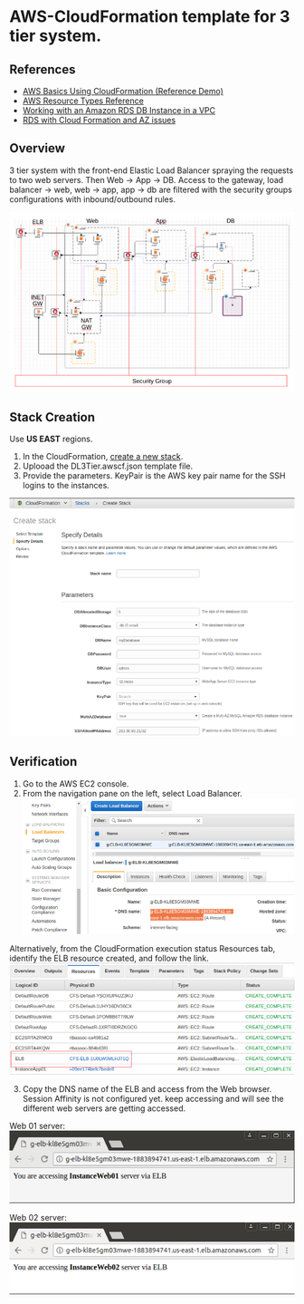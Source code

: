 # AWS-CloudFormation template for 3 tier system.

References
---------------------

* [AWS Basics Using CloudFormation (Reference Demo)](https://github.com/vancluever/aws-basics-using-cloudformation)
* [AWS Resource Types Reference](http://docs.aws.amazon.com/AWSCloudFormation/latest/UserGuide/aws-template-resource-type-ref.html)
* [Working with an Amazon RDS DB Instance in a VPC](http://docs.aws.amazon.com/AmazonRDS/latest/UserGuide/USER_VPC.WorkingWithRDSInstanceinaVPC.html)
* [RDS with Cloud Formation and AZ issues](https://stackoverflow.com/questions/33722394/rds-with-cloud-formation-and-az-issues)

Overview
---------------------
3 tier system with the front-end Elastic Load Balancer spraying the requests to two web servers. Then Web -> App -> DB. Access to the gateway, load balancer -> web, web -> app, app -> db are filtered with the security groups configurations with inbound/outbound rules.

![alt text](https://github.com/oonisim/AWS-CloudFormation/blob/master/snapshots/DL.png)

Stack Creation
---------------------
Use **US EAST** regions.

1. In the CloudFormation, [create a new stack](https://us-east-2.console.aws.amazon.com/cloudformation/home?region=us-east-2#/stacks/new).
2. Uplooad the DL3Tier.awscf.json template file.
3. Provide the parameters. KeyPair is the AWS key pair name for the SSH logins to the instances.

![alt text](https://github.com/oonisim/AWS-CloudFormation/blob/master/snapshots/DL.parameters.png)


Verification
---------------------
1. Go to the AWS EC2 console.
2. From the navigation pane on the left, select Load Balancer.
![](https://github.com/oonisim/AWS-CloudFormation/blob/master/snapshots/ELBDNS.png)

Alternatively, from the CloudFormation execution status Resources tab, identify the ELB resource created, and follow the link.
![](https://github.com/oonisim/AWS-CloudFormation/blob/master/snapshots/CF.Status.Resources.png)

3. Copy the DNS name of the ELB and access from the Web browser.
Session Affinity is not configured yet. keep accessing and will see the different web servers are getting accessed.

Web 01 server:
![](https://github.com/oonisim/AWS-CloudFormation/blob/master/snapshots/ELB2Web01.png)

Web 02 server:
![](https://github.com/oonisim/AWS-CloudFormation/blob/master/snapshots/ELB2Web02.png)